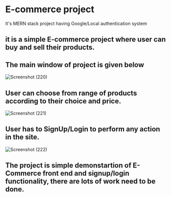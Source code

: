 # E-commerce project 
 It's MERN stack project having Google/Local authentication system
## it is a simple E-commerce project where user can buy and sell their products.

## The main window of project is given below
![Screenshot (220)](https://user-images.githubusercontent.com/100334959/185147601-8323ecc9-1d5b-4a38-91a2-3bb2ec21f0f4.png)

## User can choose from range of products according to their choice and price.
![Screenshot (221)](https://user-images.githubusercontent.com/100334959/185148108-a0580b52-a904-4eac-8691-4cbb39c99961.png)

## User has to SignUp/Login to perform any action in the site.
![Screenshot (222)](https://user-images.githubusercontent.com/100334959/185148768-5d41e3c2-aa98-48da-aec1-981ce63ecf02.png)

## The project is simple demonstartion of E-Commerce front end and signup/login functionality, there are lots of work need to be done.
